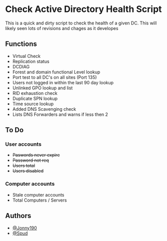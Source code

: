 
# Check Active Directory Health Script 

This is a quick and dirty script to check the health of a given DC. This will likely seen lots of revisions and chages as it developes


## Functions
- Virtual Check
- Replication status
- DCDIAG
- Forest and domain functional Level lookup
- Port test to all DC's on all sites (Port 135)
- Users not logged in within the last 90 day lookup
- Unlinked GPO lookup and list
- RID exhaustion check
- Duplicate SPN lookup
- Time source lookup
- Added DNS Scavenging check
- Lists DNS Forwarders and warns if less then 2

## To Do
### User accounts
- ~~Paswords never expire~~
- ~~Password not req~~
- ~~Users total~~
- ~~Users disabled~~
### Computer accounts
- Stale computer accounts
- Total Computers / Servers

## Authors

- [@Jonny190](https://www.github.com/jonny190)
- [@Spud](https://github.com/jonathan-davies-uk)


